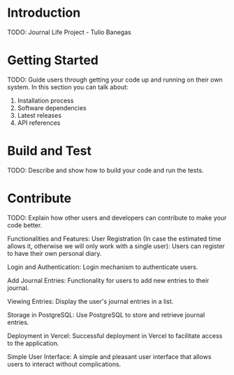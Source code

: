 # Introduction 
TODO: Journal Life Project - Tulio Banegas

# Getting Started
TODO: Guide users through getting your code up and running on their own system. In this section you can talk about:
1.	Installation process
2.	Software dependencies
3.	Latest releases
4.	API references

# Build and Test
TODO: Describe and show how to build your code and run the tests. 

# Contribute
TODO: Explain how other users and developers can contribute to make your code better. 

Functionalities and Features:
User Registration (In case the estimated time allows it, otherwise we will only work with a single user):
Users can register to have their own personal diary.

Login and Authentication:
Login mechanism to authenticate users.

Add Journal Entries:
Functionality for users to add new entries to their journal.

Viewing Entries:
Display the user's journal entries in a list.

Storage in PostgreSQL:
Use PostgreSQL to store and retrieve journal entries.

Deployment in Vercel:
Successful deployment in Vercel to facilitate access to the application.

Simple User Interface:
A simple and pleasant user interface that allows users to interact without complications.